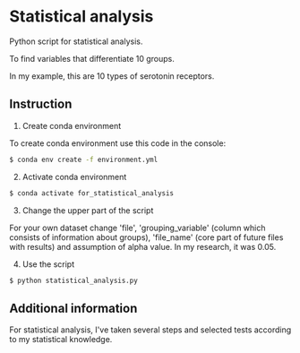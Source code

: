 # Statistical analysis
Python script for statistical analysis. 

To find variables that differentiate 10 groups. 

In my example, this are 10 types of serotonin receptors.

## Instruction

1. Create conda environment

To create conda environment use this code in the console:

```bash
$ conda env create -f environment.yml
```

2. Activate conda environment
```bash
$ conda activate for_statistical_analysis
```

3. Change the upper part of the script

For your own dataset change 'file', 'grouping_variable' (column which consists of information about groups),
'file_name' (core part of future files with results) and assumption of alpha value. In my research, it was 0.05. 


4. Use the script
```bash
$ python statistical_analysis.py
```

## Additional information

For statistical analysis, I've taken several steps and selected tests according to my statistical knowledge.

